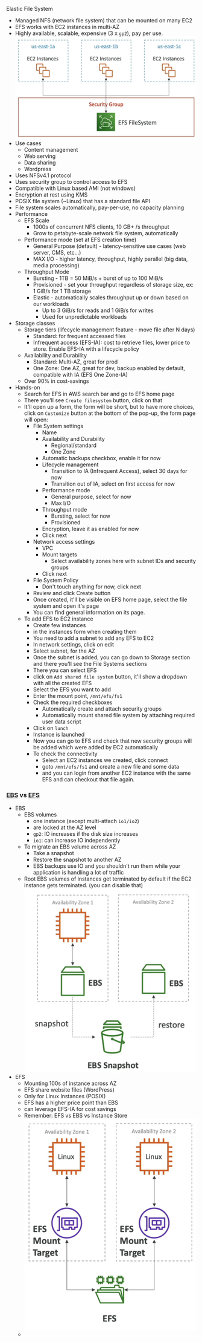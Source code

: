 Elastic File System
- Managed NFS (network file system) that can be mounted on many EC2
- EFS works with EC2 instances in multi-AZ
- Highly available, scalable, expensive (3 x `gp2`), pay per use.![Screenshot 2023-06-06 at 9.54.54 PM](../images%201/Screenshot%202023-06-06%20at%209.54.54%20PM.png)
- Use cases
	- Content management
	- Web serving
	- Data sharing
	- Wordpress
- Uses NFSv4.1 protocol
- Uses security group to control access to EFS
- Compatible with Linux based AMI (not windows)
- Encryption at rest using KMS
- POSIX file system (~Linux) that has a standard file API
- File system scales automatically, pay-per-use, no capacity planning
- Performance
	- EFS Scale
		- 1000s of concurrent NFS clients, 10 GB+ /s throughput
		- Grow to petabyte-scale network file system, automatically
	- Performance mode (set at EFS creation time)
		- General Purpose (default) - latency-sensitive use cases (web server, CMS, etc...)
		- MAX I/O - higher latency, throughput, highly parallel (big data, media processing)
	- Throughput Mode
		- Bursting - 1TB = 50 MiB/s + burst of up to 100 MiB/s
		- Provisioned - set your throughput regardless of storage size, ex: 1 GiB/s for 1 TB storage
		- Elastic - automatically scales throughput up or down based on our workloads
			- Up to 3 GiB/s for reads and 1 GiB/s for writes
			- Used for unpredictable workloads
-  Storage classes
	- Storage tiers (lifecycle management feature - move file after N days)
		- Standard: for frequent accessed files
		- Infrequent access (EFS-IA): cost to retrieve files, lower price to store. Enable EFS-IA with a lifecycle policy
	- Availability and Durability
		- Standard: Multi-AZ, great for prod
		- One Zone: One AZ, great for dev, backup enabled by default, compatible with IA (EFS One Zone-IA)
	- Over 90% in cost-savings
- Hands-on
	- Search for EFS in AWS search bar and go to EFS home page
	- There you'll see `Create filesystem` button, click on that
	- It'll open up a form, the form will be short, but to have more choices, click on `Customize` button at the bottom of the pop-up, the form page will open:
		- File System settings
			- Name
			- Availability and Durability
				- Regional/standard
				- One Zone
			- Automatic backups checkbox, enable it for now
			- Lifecycle management
				- Transition to IA (Infrequent Access), select 30 days for now
				- Transition out of IA, select on first access for now
			- Performance mode
				- General purpose, select for now
				- Max I/O
			- Throughput mode
				- Bursting, select for now
				- Provisioned
			- Encryption, leave it as enabled for now
			- Click next
		- Network access settings
			- VPC
			- Mount targets
				- Select availability zones here with subnet IDs and security groups
			- Click next
		- File System Policy
			- Don't touch anything for now, click next
		- Review and click Create button
		- Once created, it'll be visible on EFS home page, select the file system and open it's page
		- You can find general information on its page.
	- To add EFS to EC2 instance
		- Create few instances
		- in the instances form when creating them
		- You need to add a subnet to add any EFS to EC2
		- In network settings, click on edit
		- Select subnet, for the AZ
		- Once the subnet is added, you can go down to Storage section and there you'll see the File Systems sections
		- There you can select EFS
		- click on `Add shared file system` button, it'll show a dropdown with all the created EFS
		- Select the EFS you want to add
		- Enter the mount point, `/mnt/efs/fs1`
		- Check the required checkboxes
			- Automatically create and attach security groups
			- Automatically mount shared file system by attaching required user data script
		- Click on `lunch`
		- Instance is launched
		- Now you can go to EFS and check that new security groups will be added which were added by EC2 automatically
		- To check the connectivity
			- Select an EC2 instances we created, click connect
			- goto `/mnt/efs/fs1` and create a new file and some data
			- and you can login from another EC2 instance with the same EFS and can checkout that file again.

### [EBS](EBS.md) vs [EFS](.md)
- EBS
	- EBS volumes
		- one instance (except multi-attach `io1/io2`)
		- are locked at the AZ level
		- `gp2`: IO increases if the disk size increases
		- `io1`: can increase IO independently
	- To migrate an EBS volume across AZ
		- Take a snapshot
		- Restore the snapshot to another AZ
		- EBS backups use IO and you shouldn't run them while your application is handling a lot of traffic
	- Root EBS volumes of instances get terminated by default if the EC2 instance gets terminated. (you can disable that)![Screenshot 2023-06-06 at 10.41.19 PM](../images%201/Screenshot%202023-06-06%20at%2010.41.19%20PM.png)
- EFS
	- Mounting 100s of instance across AZ
	- EFS share website files (WordPress)
	- Only for Linux Instances (POSIX)
	- EFS has a higher price point than EBS
	- can leverage EFS-IA for cost savings
	- Remember: EFS vs EBS vs Instance Store![Screenshot 2023-06-06 at 10.43.03 PM](../images%201/Screenshot%202023-06-06%20at%2010.43.03%20PM.png)
	- 